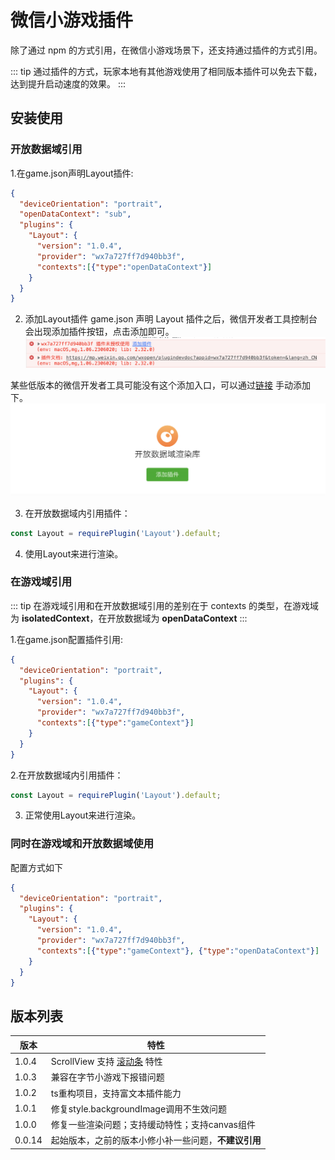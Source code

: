 # 微信小游戏插件

除了通过 npm 的方式引用，在微信小游戏场景下，还支持通过插件的方式引用。

::: tip
通过插件的方式，玩家本地有其他游戏使用了相同版本插件可以免去下载，达到提升启动速度的效果。
:::

## 安装使用

### 开放数据域引用

1.在game.json声明Layout插件:
``` json
{
  "deviceOrientation": "portrait",
  "openDataContext": "sub",
  "plugins": {
    "Layout": {
      "version": "1.0.4",
      "provider": "wx7a727ff7d940bb3f",
      "contexts":[{"type":"openDataContext"}]
    }
  }
}

```

2. 添加Layout插件
game.json 声明 Layout 插件之后，微信开发者工具控制台会出现添加插件按钮，点击添加即可。
![Alt text](image.png)

某些低版本的微信开发者工具可能没有这个添加入口，可以通过[链接](https://mp.weixin.qq.com/wxopen/plugindevdoc?appid=wx7a727ff7d940bb3f&token=&lang=zh_CN) 手动添加下。
![Alt text](image-1.png)

3. 在开放数据域内引用插件：
``` js
const Layout = requirePlugin('Layout').default;
```

4. 使用Layout来进行渲染。

### 在游戏域引用
::: tip
在游戏域引用和在开放数据域引用的差别在于 contexts 的类型，在游戏域为 **isolatedContext**，在开放数据域为 **openDataContext**
:::


1.在game.json配置插件引用:
``` json
{
  "deviceOrientation": "portrait",
  "plugins": {
    "Layout": {
      "version": "1.0.4",
      "provider": "wx7a727ff7d940bb3f",
      "contexts":[{"type":"gameContext"}]
    }
  }
}
```

2.在开放数据域内引用插件：
``` js
const Layout = requirePlugin('Layout').default;
```

3. 正常使用Layout来进行渲染。


### 同时在游戏域和开放数据域使用
配置方式如下
``` json
{
  "deviceOrientation": "portrait",
  "plugins": {
    "Layout": {
      "version": "1.0.4",
      "provider": "wx7a727ff7d940bb3f",
      "contexts":[{"type":"gameContext"}, {"type":"openDataContext"}]
    }
  }
}
```

## 版本列表
| 版本          | 特性      | 
| --------------- | ------------------- |
| 1.0.4        | ScrollView 支持 [滚动条](../components/scrollbar.md) 特性 |
| 1.0.3        | 兼容在字节小游戏下报错问题 |
| 1.0.2        | ts重构项目，支持富文本插件能力 |
| 1.0.1        | 修复style.backgroundImage调用不生效问题 |
| 1.0.0        | 修复一些渲染问题；支持缓动特性；支持canvas组件 |
| 0.0.14        | 起始版本，之前的版本小修小补一些问题，**不建议引用** |

